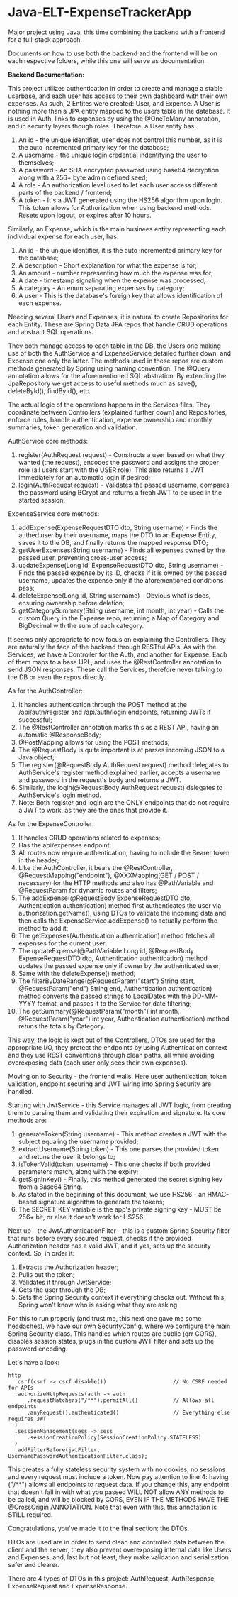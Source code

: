 # Java-ELT-ExpenseTrackerApp

Major project using Java, this time combining the backend with a frontend for a full-stack approach.

Documents on how to use both the backend and the frontend will be on each respective folders, while this one will serve as documentation.

**Backend Documentation:**

This project utilizes authentication in order to create and manage a stable userbase, and each user has access to their own dashboard with their own expenses.
As such, 2 Entites were created: User, and Expense. A User is nothing more than a JPA entity mapped to the users table in the database. It is used in Auth, links to expenses by using the @OneToMany annotation, and in security layers though roles. Therefore, a User entity has:

1. An id - the unique identifier, user does not control this number, as it is the auto incremented primary key for the database;
2. A username - the unique login credential indentifying the user to themselves;
3. A password - An SHA encrypted password using base64 decryption along with a 256+ byte admin defined seed;
4. A role - An authorization level used to let each user access different parts of the backend / frontend;
5. A token - It's a JWT generated using the HS256 algorithm upon login. This token allows for Authorization when using backend methods. Resets upon logout, or expires after 10 hours.

Similarly, an Expense, which is the main businees entity representing each individual expense for each user, has:

1. An id - the unique identifier, it is the auto incremented primary key for the database;
2. A description - Short explanation for what the expense is for;
3. An amount - number representing how much the expense was for;
4. A date - timestamp signaling when the expense was processed;
5. A category - An enum separating expenses by category;
6. A user - This is the database's foreign key that allows identification of each expense.

Needing several Users and Expenses, it is natural to create Repositories for each Entity. These are Spring Data JPA repos that handle CRUD operations and abstract SQL operations.

They both manage access to each table in the DB, the Users one making use of both the AuthService and ExpenseService detailed further down, and Expense one only the latter. The methods used in these repos are custom methods generated by Spring using naming convention. The @Query annotation allows for the aforementioned SQL abstration. By extending the JpaRepository we get access to useful methods much as save(), deleteById(), findById(), etc.

The actual logic of the operations happens in the Services files. They coordinate between Controllers (explained further down) and Repositories, enforce rules, handle authentication, expense ownership and monthly summaries, token generation and validation.

AuthService core methods:
1. register(AuthRequest request) - Constructs a user based on what they wanted (the request), encodes the password and assigns the proper role (all users start with the USER role). This also returns a JWT immediately for an automatic login if desired;
2. login(AuthRequest request) - Validates the passed username, compares the password using BCrypt and returns a freah JWT to be used in the started session.

ExpenseService core methods:
1. addExpense(ExpenseRequestDTO dto, String username) - Finds the authed user by their username, maps the DTO to an Expense Entity, saves it to the DB, and finally returns the mapped response DTO;
2. getUserExpenses(String username) - Finds all expenses owned by the passed user, preventing cross-user access;
3. updateExpense(Long id, ExpenseRequestDTO dto, String username) - Finds the passed expense by its ID, checks if it is owned by the passed username, updates the expense only if the aforementioned conditions pass;
4. deleteExpense(Long id, String username) - Obvious what is does, ensuring ownership before deletion;
5. getCategorySummary(String username, int month, int year) - Calls the custom Query in the Expense repo, returning a Map of Category and BigDecimal with the sum of each category.

It seems only appropriate to now focus on explaining the Controllers. They are naturally the face of the backend through RESTful APIs. As with the Services, we have a Controller for the Auth, and another for Expense. Each of them maps to a base URL, and uses the @RestController annotation to send JSON responses. These call the Services, therefore never talking to the DB or even the repos directly.

As for the AuthController:
1. It handles authentication through the POST method at the /api/auth/register and /api/auth/login endpoints, returning JWTs if successful;
2. The @RestController annotation marks this as a REST API, having an automatic @ResponseBody;
3. @PostMapping allows for using the POST methods;
4. The @RequestBody is quite important is at parses incoming JSON to a Java object;
5. The register(@RequestBody AuthRequest request) method delegates to AuthService's register method explained earlier, accepts a username and password in the request's body and returns a JWT.
6. Similarly, the login(@RequestBody AuthRequest request) delegates to AuthService's login method.
7. Note: Both register and login are the ONLY endpoints that do not require a JWT to work, as they are the ones that provide it.

As for the ExpenseController:
1. It handles CRUD operations related to expenses;
2. Has the api/expenses endpoint;
3. All routes now require authentication, having to include the Bearer token in the header;
4. Like the AuthController, it bears the @RestController, @RequestMapping("endpoint"), @XXXMapping(GET / POST / necessary) for the HTTP methods and also has @PathVariable and @RequestParam for dynamic routes and filters;
5. The addExpense(@RequestBody ExpenseRequestDTO dto, Authentication authentication) method first authenticates the user via authorization.getName(), using DTOs to validate the incoming data and then calls the ExpenseService.addExpense() to actually perform the method to add it;
6. The getExpenses(Authentication authentication) method fetches all expenses for the current user;
7. The updateExpense(@PathVariable Long id, @RequestBody ExpenseRequestDTO dto, Authentication authentication) method updates the passed expense only if owner by the authenticated user;
8. Same with the deleteExpense() method;
9. The filterByDateRange(@RequestParam("start") String start, @RequestParam("end") String end, Authentication authentication) method converts the passed strings to LocalDates with the DD-MM-YYYY format, and passes it to the Service for date filtering;
10. The getSummary(@RequestParam("month") int month, @RequestParam("year") int year, Authentication authentication) method retuns the totals by Category.

This way, the logic is kept out of the Controllers, DTOs are used for the appropriate I/O, they protect the endpoints by using Authentication context and they use REST conventions through clean paths, all while avoiding overexposing data (each user only sees their own expenses).

Moving on to Security - the frontend walls. Here user authentication, token validation, endpoint securing and JWT wiring into Spring Security are handled.

Starting with JwtService - this Service manages all JWT logic, from creating them to parsing them and validating their expiration and signature. Its core methods are:
1. generateToken(String username) - This method creates a JWT with the subject equaling the username provided;
2. extractUsername(String token) - This one parses the provided token and retuns the user it belongs to;
3. isTokenValid(token, username) - This one checks if both provided parameters match, along with the expiry;
4. getSignInKey() - Finally, this method generated the secret signing key from a Base64 String.
5. As stated in the beginning of this document, we use HS256 - an HMAC-based signature algorithm to generate the tokens;
6. The SECRET_KEY variable is the app's private signing key - MUST be 256+ bit, or else it doesn't work for HS256.

Next up - the JwtAuthenticationFilter - this is a custom Spring Security filter that runs before every secured request, checks if the provided Authorization header has a valid JWT, and if yes, sets up the security context. So, in order it:
1. Extracts the Authorization header;
2. Pulls out the token;
3. Validates it through JwtService;
4. Gets the user through the DB;
5. Sets the Spring Security context if everything checks out.
Without this, Spring won't know who is asking what they are asking.

For this to run properly (and trust me, this next one gave me some headaches), we have our own SecurityConfig, where we configure the main Spring Security class. This handles which routes are public (grr CORS), disables session states, plugs in the custom JWT filter and sets up the password encoding.

Let's have a look:
```
http
  .csrf(csrf -> csrf.disable())                     // No CSRF needed for APIs
  .authorizeHttpRequests(auth -> auth
      .requestMatchers("/**").permitAll()           // Allows all endpoints
      .anyRequest().authenticated()                 // Everything else requires JWT
  )
  .sessionManagement(sess -> sess
      .sessionCreationPolicy(SessionCreationPolicy.STATELESS)
  )
  .addFilterBefore(jwtFilter, UsernamePasswordAuthenticationFilter.class);
```
This creates a fully stateless security system with no cookies, no sessions and every request must include a token. Now pay attention to line 4: having ("/**") allows all endpoints to request data. If you change this, any endpoint that doesn't fall in with what you passed WILL NOT allow ANY methods to be called, and will be blocked by CORS, EVEN IF THE METHODS HAVE THE @CrossOrigin ANNOTATION. Note that even with this, this annotation is STILL required.

Congratulations, you've made it to the final section: the DTOs.

DTOs are used are in order to send clean and controlled data between the client and the server, they also prevent overexposing internal data like Users and Expenses, and, last but not least, they make validation and serialization safer and clearer.

There are 4 types of DTOs in this project: AuthRequest, AuthResponse, ExpenseRequest and ExpenseResponse.
